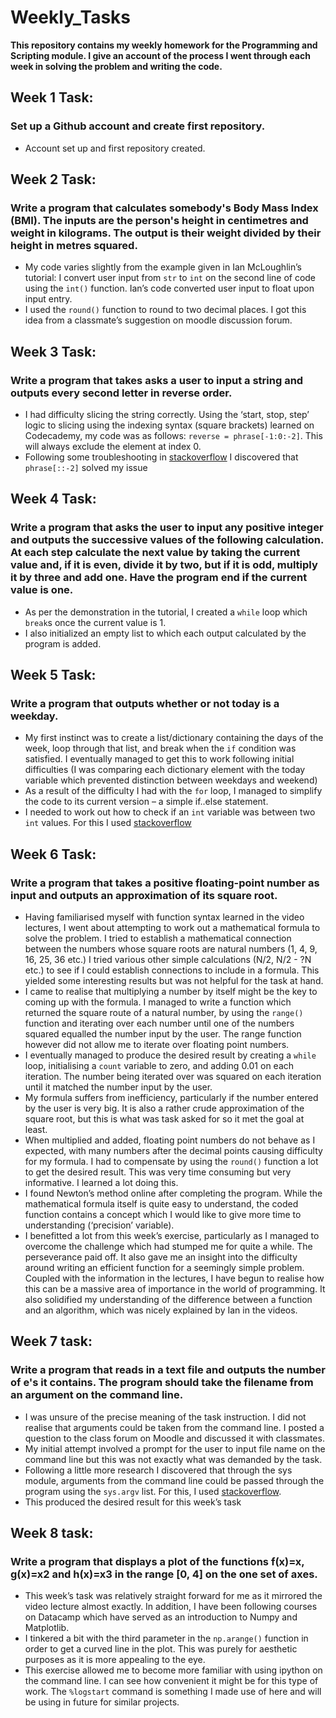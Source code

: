 # Weekly_Tasks

**This repository contains my weekly homework for the Programming and Scripting module. I give an account of the process I went through each week in solving the problem and writing the code.** 

## Week 1 Task: 

### Set up a Github account and create first repository.
* Account set up and first repository created.

## Week 2 Task: 

### Write a program that calculates somebody's Body Mass Index (BMI). The inputs are the person's height in centimetres and weight in kilograms. The output is their weight divided by their height in metres squared. 
* My code varies slightly from the example given in Ian McLoughlin’s tutorial: I convert user input from `str` to `int` on the second line of code using the `int()` function. Ian’s code converted user input to float upon input entry.
* I used the `round()` function to round to two decimal places. I got this idea from a classmate’s suggestion on moodle discussion forum.

## Week 3 Task:

### Write a program that takes asks a user to input a string and outputs every second letter in reverse order. 
* I had difficulty slicing the string correctly. Using the ‘start, stop, step’ logic to slicing using the indexing syntax (square brackets) learned on Codecademy, my code was as follows: `reverse = phrase[-1:0:-2]`. This will always exclude the element at index 0.
* Following some troubleshooting in [stackoverflow](https://stackoverflow.com/questions/43905517/how-to-do-reverse-slicing-in-python) I discovered that `phrase[::-2]` solved my issue

## Week 4 Task:

### Write a program that asks the user to input any positive integer and outputs the successive values of the following calculation. At each step calculate the next value by taking the current value and, if it is even, divide it by two, but if it is odd, multiply it by three and add one. Have the program end if the current value is one.
* As per the demonstration in the tutorial, I created a `while` loop which `break`s once the current value is 1. 
* I also initialized an empty list to which each output calculated by the program is added.

## Week 5 Task:

### Write a program that outputs whether or not today is a weekday.
* My first instinct was to create a list/dictionary containing the days of the week, loop through that list, and break when the `if` condition was satisfied. I eventually managed to get this to work following initial difficulties (I was comparing each dictionary element with the today variable which prevented distinction between weekdays and weekend)
* As a result of the difficulty I had with the `for` loop, I managed to simplify the code to its current version – a simple if..else statement. 
* I needed to work out how to check if an `int` variable was between two `int` values. For this I used [stackoverflow](https://stackoverflow.com/questions/13628791/determine-whether-integer-is-between-two-other-integers)

## Week 6 Task:

### Write a program that takes a positive floating-point number as input and outputs an approximation of its square root. 
* Having familiarised myself with function syntax learned in the video lectures, I went about attempting to work out a mathematical formula to solve the problem. I tried to establish a mathematical connection between the numbers whose square roots are natural numbers (1, 4, 9, 16, 25, 36 etc.) I tried various other simple calculations (N/2, N/2 - ?N etc.) to see if I could establish connections to include in a formula. This yielded some interesting results but was not helpful for the task at hand.
* I came to realise that multiplying a number by itself might be the key to coming up with the formula. I managed to write a function which returned the square route of a natural number, by using the `range()` function and iterating over each number until one of the numbers squared equalled the number input by the user. The range function however did not allow me to iterate over floating point numbers.
* I eventually managed to produce the desired result by creating a `while` loop, initialising a `count` variable to zero, and adding 0.01 on each iteration. The number being iterated over was squared on each iteration until it matched the number input by the user. 
* My formula suffers from inefficiency, particularly if the number entered by the user is very big. It is also a rather crude approximation of the square root, but this is what was task asked for so it met the goal at least.
* When multiplied and added, floating point numbers do not behave as I expected, with many numbers after the decimal points causing difficulty for my formula. I had to compensate by using the `round()` function a lot to get the desired result. This was very time consuming but very informative. I learned a lot doing this.
* I found Newton’s method online after completing the program. While the mathematical formula itself is quite easy to understand, the coded function contains a concept which I would like to give more time to understanding (‘precision’ variable). 
* I benefitted a lot from this week’s exercise, particularly as I managed to overcome the challenge which had stumped me for quite a while. The perseverance paid off. It also gave me an insight into the difficulty around writing an efficient function for a seemingly simple problem. Coupled with the information in the lectures, I have begun to realise how this can be a massive area of importance in the world of programming. It also solidified my understanding of the difference between a function and an algorithm, which was nicely explained by Ian in the videos. 

## Week 7 task:

### Write a program that reads in a text file and outputs the number of e's it contains. The program should take the filename from an argument on the command line.
* I was unsure of the precise meaning of the task instruction. I did not realise that arguments could be taken from the command line. I posted a question to the class forum on Moodle and discussed it with classmates.
* My initial attempt involved a prompt for the user to input file name on the command line but this was not exactly what was demanded by the task.
* Following a little more research I discovered that through the sys module, arguments from the command line could be passed through the program using the `sys.argv` list. For this, I used [stackoverflow](https://stackoverflow.com/questions/7439145/i-want-to-read-in-a-file-from-the-command-line-in-python/7439162).
* This produced the desired result for this week’s task
	
## Week 8 task:

### Write a program that displays a plot of the functions f(x)=x, g(x)=x2 and h(x)=x3 in the range [0, 4] on the one set of axes.
* This week’s task was relatively straight forward for me as it mirrored the video lecture almost exactly. In addition, I have been following courses on Datacamp which have served as an introduction to Numpy and Matplotlib. 
* I tinkered a bit with the third parameter in the `np.arange()` function in order to get a curved line in the plot. This was purely for aesthetic purposes as it is more appealing to the eye. 
* This exercise allowed me to become more familiar with using ipython on the command line. I can see how convenient it might be for this type of work. The `%logstart` command is something I made use of here and will be using in future for similar projects.



